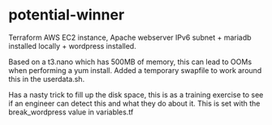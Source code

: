 # potential-winner
Terraform AWS EC2 instance, Apache webserver IPv6 subnet + mariadb installed locally + wordpress installed.

Based on a t3.nano which has 500MB of memory, this can lead to OOMs when performing a yum install. Added a temporary swapfile to work around this in the userdata.sh.

Has a nasty trick to fill up the disk space, this is as a training exercise to see if an engineer can detect this and what they do about it. This is set with the break_wordpress value in variables.tf

